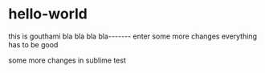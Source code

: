 # hello-world
this is gouthami
bla bla bla bla-------
 enter some more changes
 everything has to be good        


some more changes in sublime test